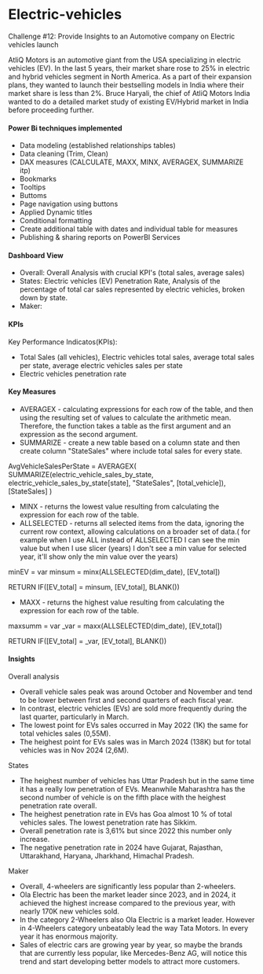 # Electric-vehicles
Challenge #12: Provide Insights to an Automotive company on Electric vehicles launch 

AtliQ Motors is an automotive giant from the USA specializing in electric vehicles (EV). In the last 5 years, their market share rose to 25% in electric and hybrid vehicles segment in North America. As a part of their expansion plans, they wanted to launch their bestselling models in India where their market share is less than 2%. Bruce Haryali, the chief of AtliQ Motors India wanted to do a detailed market study of existing EV/Hybrid market in India before proceeding further. 
#### Power Bi techniques implemented

- Data modeling (established relationships tables)
- Data cleaning (Trim, Clean)
- DAX measures (CALCULATE, MAXX, MINX, AVERAGEX, SUMMARIZE itp)
- Bookmarks
- Tooltips
- Buttoms
- Page navigation using buttons
- Applied Dynamic titles
- Conditional formatting 
- Create additional table with dates and individual table for measures
- Publishing & sharing reports on PowerBI Services
#### Dashboard View

- Overall: Overall Analysis with crucial KPI's (total sales, average sales)
- States: Electric vehicles (EV) Penetration Rate, Analysis of the percentage of total car sales represented by electric vehicles, broken down by state.
- Maker:


#### KPIs
Key Performance Indicatos(KPIs):


- Total Sales (all vehicles), Electric vehicles total sales, average total sales per state, average electric vehicles sales per state
- Electric vehicles penetration rate 


#### Key Measures

- AVERAGEX - calculating expressions for each row of the table, and then using the resulting set of values to calculate the arithmetic mean. Therefore, the function takes a table as the first argument and an expression as the second argument.
- SUMMARIZE - create a new table based on a column state and then create column "StateSales" where include total sales for every state.

AvgVehicleSalesPerState = 
AVERAGEX(
   SUMMARIZE(electric_vehicle_sales_by_state, electric_vehicle_sales_by_state[state], "StateSales", [total_vehicle]),
   [StateSales]
)

- MINX - returns the lowest value resulting from calculating the expression for each row of the table.
- ALLSELECTED - returns all selected items from the data, ignoring the current row context, allowing calculations on a broader set of data.( for example when I use ALL instead of ALLSELECTED I can see the min value but when I use slicer (years) I don't see a min value for selected year, it'll show only the min value over the years)

minEV = 
var minsum = minx(ALLSELECTED(dim_date), [EV_total])

RETURN
IF([EV_total] = minsum, [EV_total], BLANK())

- MAXX - returns the highest value resulting from calculating the expression for each row of the table.

maxsumm = 
var _var = maxx(ALLSELECTED(dim_date), [EV_total])

RETURN
IF([EV_total] = _var, [EV_total], BLANK())
#### Insights
Overall analysis

- Overall vehicle sales peak was around October and November and tend to be lower between first and second quarters of each fiscal year. 
- In contrast, electric vehicles (EVs) are sold more frequently during the last quarter, particularly in March.
- The lowest point for EVs sales occurred  in May 2022 (1K) the same for total vehicles sales (0,55M).
- The heighest point for EVs sales was in March 2024  (138K) but for total vehicles was in Nov 2024 (2,6M).

States

- The heighest number of vehicles has Uttar Pradesh but in the same time it has a really low penetration of EVs. Meanwhile Maharashtra has the second number of vehicle is on the fifth place with the heighest penetration rate overall.
- The heighest penetration rate in EVs has Goa almost 10 % of total vehicles sales. The lowest penetration rate has Sikkim. 
- Overall penetration rate is 3,61% but since 2022 this number only increase.
- The negative penetration rate in 2024 have Gujarat, Rajasthan, Uttarakhand, Haryana, Jharkhand, Himachal Pradesh.


Maker

- Overall, 4-wheelers are significantly less popular than 2-wheelers.
- Ola Electric has been the market leader since 2023, and in 2024, it achieved the highest increase compared to the previous year, with nearly 170K new vehicles sold. 
- In the category 2-Wheelers also Ola Electric is a market leader. However in 4-Wheelers category unbeatably lead the way Tata Motors. In every year it has enormous majority.
- Sales of electric cars are growing year by year, so maybe the brands that are currently less popular, like Mercedes-Benz AG, will notice this trend and start developing better models to attract more customers.

